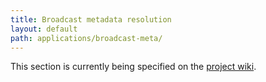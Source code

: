 ```yaml
---
title: Broadcast metadata resolution
layout: default
path: applications/broadcast-meta/
---
```


This section is currently being specified on the [project wiki](http://wiki.github.com/nexgenta/Baird/programmes-ontology-resolver).
